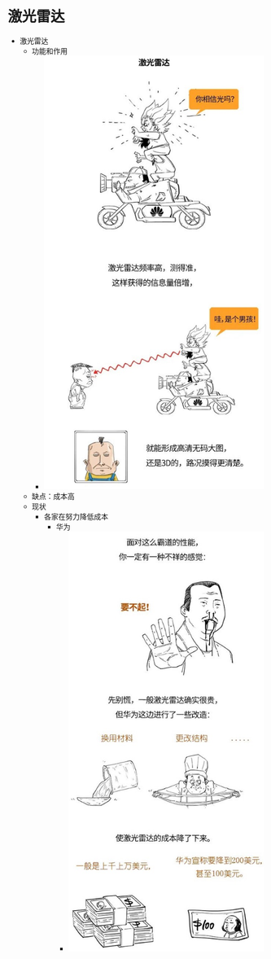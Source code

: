 # 激光雷达

* 激光雷达
  * 功能和作用
    * ![ads_lidar_function](../../assets/img/ads_lidar_function.jpg)
  * 缺点：成本高
  * 现状
    * 各家在努力降低成本
      * 华为
        * ![lidar_cost_down](../../assets/img/lidar_cost_down.jpg)
